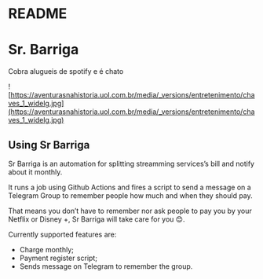 # README

# Sr. Barriga 

Cobra alugueis de spotify e é chato

![https://aventurasnahistoria.uol.com.br/media/_versions/entretenimento/chaves_1_widelg.jpg](https://aventurasnahistoria.uol.com.br/media/_versions/entretenimento/chaves_1_widelg.jpg)

## Using Sr Barriga

Sr Barriga is an automation for splitting streamming services’s bill and notify about it monthly.

It runs a job using Github Actions and fires a script to send a message on a Telegram Group to remember people how much and when they should pay.

That means you don’t have to remember nor ask people to pay you by your Netflix or Disney +, Sr Barriga will take care for you 😊.

Currently supported features are:

- Charge monthly;
- Payment register script;
- Sends message on Telegram to remember the group.

